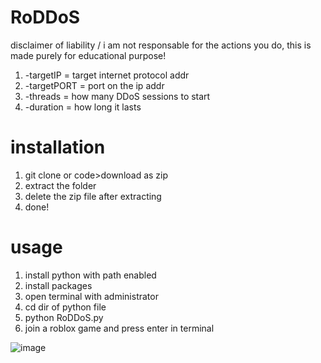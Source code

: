# RoDDoS
 disclaimer of liability / i am not responsable for the actions you do, this is made purely for educational purpose!
 
 
 1. -targetIP   = target internet protocol addr
 2. -targetPORT = port on the ip addr
 3. -threads    = how many DDoS sessions to start
 4. -duration   = how long it lasts
 
# installation 

1. git clone or code>download as zip
2. extract the folder
3. delete the zip file after extracting
4. done!
 
# usage
1. install python with path enabled
2. install packages 
3. open terminal with administrator
4. cd dir of python file
5. python RoDDoS.py
6. join a roblox game and press enter in terminal

![image](https://user-images.githubusercontent.com/95602665/195339381-6115baa2-1992-45f1-9fbb-d0ca6beba98b.png)
